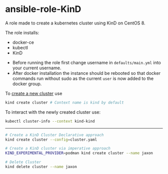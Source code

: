 # ansible-role-KinD
A role made to create a kubernetes cluster using KinD on CentOS 8.

The role installs:  
- docker-ce 
- kubectl
- KinD

* Before running the role first change username in `defaults/main.yml` into your current username.
* After docker installation the instance should be rebooted so that docker commands run without sudo as the current `user` is now added to the docker group.

To [create a new cluster](https://kind.sigs.k8s.io/docs/user/quick-start/#creating-a-cluster) use 
```bash
kind create cluster # Context name is kind by default
```
To interact with the newly created cluster use:
```bash
kubectl cluster-info --context kind-kind
```

---

```bash
# Create a KinD Cluster Declarative approach
kind create cluster --config=cluster.yaml 

# Create a KinD cluster via imperative approach
KIND_EXPERIMENTAL_PROVIDER=podman kind create cluster --name jaxon

# Delete Cluster
kind delete cluster --name jaxon
```
